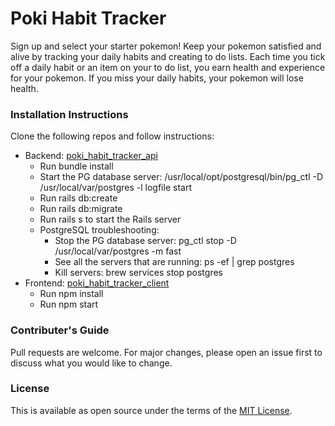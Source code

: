 # Poki Habit Tracker

Sign up and select your starter pokemon! Keep your pokemon satisfied and alive by tracking your daily habits and creating to do lists. Each time you tick off a daily habit or an item on your to do list, you earn health and experience for your pokemon. If you miss your daily habits, your pokemon will lose health.

### Installation Instructions

Clone the following repos and follow instructions:

- Backend: [poki_habit_tracker_api](https://github.com/jazminmatos/poki_habit_tracker_api)
  - Run bundle install
  - Start the PG database server: /usr/local/opt/postgresql/bin/pg_ctl -D /usr/local/var/postgres -l logfile start
  - Run rails db:create
  - Run rails db:migrate
  - Run rails s to start the Rails server
  - PostgreSQL troubleshooting:
    - Stop the PG database server: pg_ctl stop -D /usr/local/var/postgres -m fast
    - See all the servers that are running: ps -ef | grep postgres
    - Kill servers: brew services stop postgres
- Frontend: [poki_habit_tracker_client](https://github.com/jazminmatos/drawing_client)
  - Run npm install
  - Run npm start

### Contributer's Guide

Pull requests are welcome. For major changes, please open an issue first to discuss what you would like to change.

### License

This is available as open source under the terms of the [MIT License](https://choosealicense.com/licenses/mit/).
